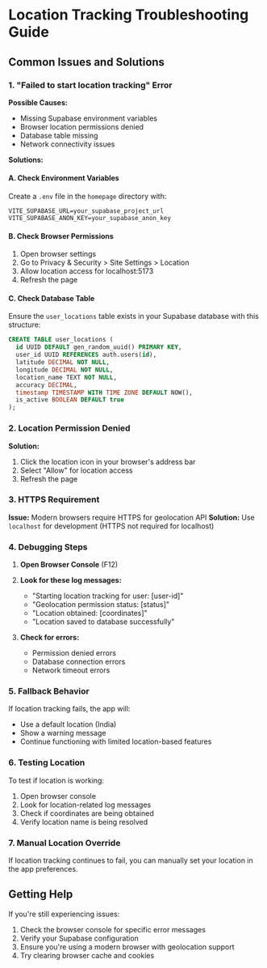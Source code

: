 # Location Tracking Troubleshooting Guide

## Common Issues and Solutions

### 1. "Failed to start location tracking" Error

**Possible Causes:**
- Missing Supabase environment variables
- Browser location permissions denied
- Database table missing
- Network connectivity issues

**Solutions:**

#### A. Check Environment Variables
Create a `.env` file in the `homepage` directory with:
```
VITE_SUPABASE_URL=your_supabase_project_url
VITE_SUPABASE_ANON_KEY=your_supabase_anon_key
```

#### B. Check Browser Permissions
1. Open browser settings
2. Go to Privacy & Security > Site Settings > Location
3. Allow location access for localhost:5173
4. Refresh the page

#### C. Check Database Table
Ensure the `user_locations` table exists in your Supabase database with this structure:
```sql
CREATE TABLE user_locations (
  id UUID DEFAULT gen_random_uuid() PRIMARY KEY,
  user_id UUID REFERENCES auth.users(id),
  latitude DECIMAL NOT NULL,
  longitude DECIMAL NOT NULL,
  location_name TEXT NOT NULL,
  accuracy DECIMAL,
  timestamp TIMESTAMP WITH TIME ZONE DEFAULT NOW(),
  is_active BOOLEAN DEFAULT true
);
```

### 2. Location Permission Denied

**Solution:**
1. Click the location icon in your browser's address bar
2. Select "Allow" for location access
3. Refresh the page

### 3. HTTPS Requirement

**Issue:** Modern browsers require HTTPS for geolocation API
**Solution:** Use `localhost` for development (HTTPS not required for localhost)

### 4. Debugging Steps

1. **Open Browser Console** (F12)
2. **Look for these log messages:**
   - "Starting location tracking for user: [user-id]"
   - "Geolocation permission status: [status]"
   - "Location obtained: [coordinates]"
   - "Location saved to database successfully"

3. **Check for errors:**
   - Permission denied errors
   - Database connection errors
   - Network timeout errors

### 5. Fallback Behavior

If location tracking fails, the app will:
- Use a default location (India)
- Show a warning message
- Continue functioning with limited location-based features

### 6. Testing Location

To test if location is working:
1. Open browser console
2. Look for location-related log messages
3. Check if coordinates are being obtained
4. Verify location name is being resolved

### 7. Manual Location Override

If location tracking continues to fail, you can manually set your location in the app preferences.

## Getting Help

If you're still experiencing issues:
1. Check the browser console for specific error messages
2. Verify your Supabase configuration
3. Ensure you're using a modern browser with geolocation support
4. Try clearing browser cache and cookies 